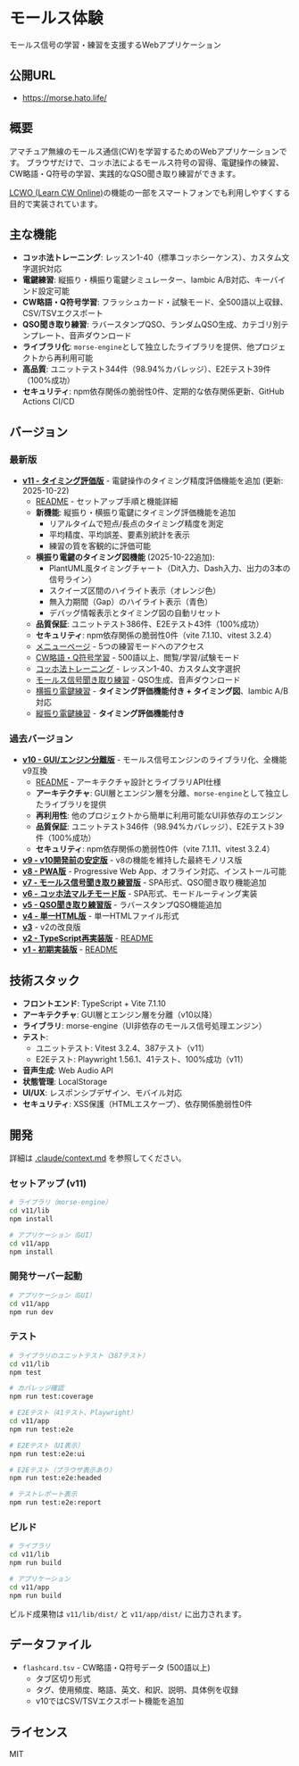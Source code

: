# モールス体験

モールス信号の学習・練習を支援するWebアプリケーション

## 公開URL

- https://morse.hato.life/

## 概要

アマチュア無線のモールス通信(CW)を学習するためのWebアプリケーションです。
ブラウザだけで、コッホ法によるモールス符号の習得、電鍵操作の練習、CW略語・Q符号の学習、実践的なQSO聞き取り練習ができます。

[LCWO (Learn CW Online)](https://lcwo.net/)の機能の一部をスマートフォンでも利用しやすくする目的で実装されています。

## 主な機能

- **コッホ法トレーニング**: レッスン1-40（標準コッホシーケンス）、カスタム文字選択対応
- **電鍵練習**: 縦振り・横振り電鍵シミュレーター、Iambic A/B対応、キーバインド設定可能
- **CW略語・Q符号学習**: フラッシュカード・試験モード、全500語以上収録、CSV/TSVエクスポート
- **QSO聞き取り練習**: ラバースタンプQSO、ランダムQSO生成、カテゴリ別テンプレート、音声ダウンロード
- **ライブラリ化**: `morse-engine`として独立したライブラリを提供、他プロジェクトから再利用可能
- **高品質**: ユニットテスト344件（98.94%カバレッジ）、E2Eテスト39件（100%成功）
- **セキュリティ**: npm依存関係の脆弱性0件、定期的な依存関係更新、GitHub Actions CI/CD

## バージョン

### 最新版
- **[v11 - タイミング評価版](https://morse.hato.life/v11/)** - 電鍵操作のタイミング精度評価機能を追加 (更新: 2025-10-22)
  - [README](v11/app/README.md) - セットアップ手順と機能詳細
  - **新機能**: 縦振り・横振り電鍵にタイミング評価機能を追加
    - リアルタイムで短点/長点のタイミング精度を測定
    - 平均精度、平均誤差、要素別統計を表示
    - 練習の質を客観的に評価可能
  - **横振り電鍵のタイミング図機能** (2025-10-22追加):
    - PlantUML風タイミングチャート（Dit入力、Dash入力、出力の3本の信号ライン）
    - スクイーズ区間のハイライト表示（オレンジ色）
    - 無入力期間（Gap）のハイライト表示（青色）
    - デバッグ情報表示とタイミング図の自動リセット
  - **品質保証**: ユニットテスト386件、E2Eテスト43件（100%成功）
  - **セキュリティ**: npm依存関係の脆弱性0件（vite 7.1.10、vitest 3.2.4）
  - [メニューページ](https://morse.hato.life/v11/) - 5つの練習モードへのアクセス
  - [CW略語・Q符号学習](https://morse.hato.life/v11/#flashcard) - 500語以上、閲覧/学習/試験モード
  - [コッホ法トレーニング](https://morse.hato.life/v11/#koch) - レッスン1-40、カスタム文字選択
  - [モールス信号聞き取り練習](https://morse.hato.life/v11/#listening) - QSO生成、音声ダウンロード
  - [横振り電鍵練習](https://morse.hato.life/v11/#horizontal-key) - **タイミング評価機能付き + タイミング図**、Iambic A/B対応
  - [縦振り電鍵練習](https://morse.hato.life/v11/#vertical-key) - **タイミング評価機能付き**

### 過去バージョン
- **[v10 - GUI/エンジン分離版](https://morse.hato.life/v10/)** - モールス信号エンジンのライブラリ化、全機能v9互換
  - [README](v10/README.md) - アーキテクチャ設計とライブラリAPI仕様
  - **アーキテクチャ**: GUI層とエンジン層を分離、`morse-engine`として独立したライブラリを提供
  - **再利用性**: 他のプロジェクトから簡単に利用可能なUI非依存のエンジン
  - **品質保証**: ユニットテスト346件（98.94%カバレッジ）、E2Eテスト39件（100%成功）
  - **セキュリティ**: npm依存関係の脆弱性0件（vite 7.1.11、vitest 3.2.4）
- **[v9 - v10開発前の安定版](https://morse.hato.life/v9/)** - v8の機能を維持した最終モノリス版
- **[v8 - PWA版](https://morse.hato.life/v8/)** - Progressive Web App、オフライン対応、インストール可能
- **[v7 - モールス信号聞き取り練習版](https://morse.hato.life/v7/)** - SPA形式、QSO聞き取り機能追加
- **[v6 - コッホ法マルチモード版](https://morse.hato.life/v6/)** - SPA形式、モードルーティング実装
- **[v5 - QSO聞き取り練習版](https://morse.hato.life/v5/)** - ラバースタンプQSO機能追加
- **[v4 - 単一HTML版](https://morse.hato.life/v4/)** - 単一HTMLファイル形式
- **[v3](https://morse.hato.life/v3/)** - v2の改良版
- **[v2 - TypeScript再実装版](https://morse.hato.life/v2/)** - [README](v2/README.md)
- **[v1 - 初期実装版](https://morse.hato.life/v1/)** - [README](v1/README.md)

## 技術スタック

- **フロントエンド**: TypeScript + Vite 7.1.10
- **アーキテクチャ**: GUI層とエンジン層を分離（v10以降）
- **ライブラリ**: morse-engine（UI非依存のモールス信号処理エンジン）
- **テスト**:
  - ユニットテスト: Vitest 3.2.4、387テスト（v11）
  - E2Eテスト: Playwright 1.56.1、41テスト、100%成功（v11）
- **音声生成**: Web Audio API
- **状態管理**: LocalStorage
- **UI/UX**: レスポンシブデザイン、モバイル対応
- **セキュリティ**: XSS保護（HTMLエスケープ）、依存関係脆弱性0件

## 開発

詳細は [.claude/context.md](.claude/context.md) を参照してください。

### セットアップ (v11)

```bash
# ライブラリ（morse-engine）
cd v11/lib
npm install

# アプリケーション（GUI）
cd v11/app
npm install
```

### 開発サーバー起動

```bash
# アプリケーション（GUI）
cd v11/app
npm run dev
```

### テスト

```bash
# ライブラリのユニットテスト（387テスト）
cd v11/lib
npm test

# カバレッジ確認
npm run test:coverage

# E2Eテスト（41テスト、Playwright）
cd v11/app
npm run test:e2e

# E2Eテスト（UI表示）
npm run test:e2e:ui

# E2Eテスト（ブラウザ表示あり）
npm run test:e2e:headed

# テストレポート表示
npm run test:e2e:report
```

### ビルド

```bash
# ライブラリ
cd v11/lib
npm run build

# アプリケーション
cd v11/app
npm run build
```

ビルド成果物は `v11/lib/dist/` と `v11/app/dist/` に出力されます。

## データファイル

- `flashcard.tsv` - CW略語・Q符号データ (500語以上)
  - タブ区切り形式
  - タグ、使用頻度、略語、英文、和訳、説明、具体例を収録
  - v10ではCSV/TSVエクスポート機能を追加

## ライセンス

MIT

